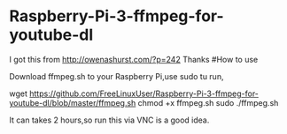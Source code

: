 # Raspberry-Pi-3-ffmpeg-for-youtube-dl

I got this from http://owenashurst.com/?p=242
Thanks
#How to use

Download ffmpeg.sh to your Raspberry Pi,use sudo tu run,

wget https://github.com/FreeLinuxUser/Raspberry-Pi-3-ffmpeg-for-youtube-dl/blob/master/ffmpeg.sh
chmod +x ffmpeg.sh
sudo ./ffmpeg.sh

It can takes 2 hours,so run this via VNC is a good idea.
